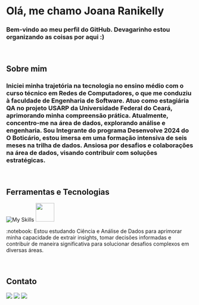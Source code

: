 # Olá, me chamo Joana Ranikelly
### Bem-vindo ao meu perfil do GitHub. Devagarinho estou organizando as coisas por aqui :)
<br>


## Sobre mim
### Iniciei minha trajetória na tecnologia no ensino médio com o curso técnico em Redes de Computadores, o que me conduziu à faculdade de Engenharia de Software. Atuo como estagiária QA no projeto USARP da Universidade Federal do Ceará, aprimorando minha compreensão prática. Atualmente, concentro-me na área de dados, explorando análise e engenharia. Sou Integrante do programa Desenvolve 2024 do O Boticário, estou imersa em uma formação intensiva de seis meses na trilha de dados. Ansiosa por desafios e colaborações na área de dados, visando contribuir com soluções estratégicas.

<br>

## Ferramentas e Tecnologias
![My Skills](https://skillicons.dev/icons?i=py,java,anaconda,postgres,docker,vscode,git&perline=8&theme=light&)
<img src="https://cdn.jsdelivr.net/gh/devicons/devicon@latest/icons/jupyter/jupyter-original-wordmark.svg" width="50" height="50"/> 


<div>
:notebook: Estou estudando Ciência e Análise de Dados para aprimorar minha capacidade de extrair insights,
tomar decisões informadas e contribuir de maneira significativa para solucionar desafios complexos em diversas áreas. 
</div>

<br>
  
<br>

## Contato
<a href="https://www.linkedin.com/in/joanaranikelly2/" target="_blank"><img loading="lazy" src="https://img.shields.io/badge/-LinkedIn-%230077B5?style=for-the-badge&logo=linkedin&logoColor=white" target="_blank"></a> 
<a href="https://www.instagram.com/joanaranikelly/" target="_blank"><img loading="lazy" src="https://img.shields.io/badge/-Instagram-%23E4405F?style=for-the-badge&logo=instagram&logoColor=white" target="_blank"></a>
<a href = "mailto:joanaranikelly@gmail.com"><img loading="lazy" src="https://img.shields.io/badge/Gmail-D14836?style=for-the-badge&logo=gmail&logoColor=white" target="_blank"></a>  
</div>
